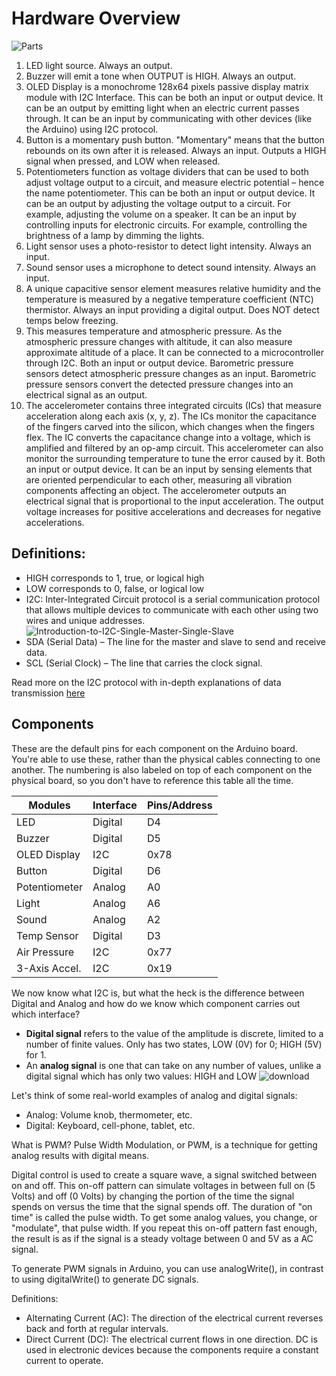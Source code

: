 # Hardware Overview
![Parts](https://github.com/user-attachments/assets/a5bc375f-7fdd-4cbf-8027-d73f9526fcdb)
1. LED light source. Always an output.
2. Buzzer will emit a tone when OUTPUT is HIGH. Always an output.
3. OLED Display is a monochrome 128x64 pixels passive display matrix module with I2C Interface. This can be both an input or output device. It can be an output by emitting light when an electric current passes through. It can be an input by communicating with other devices (like the Arduino) using I2C protocol.
4. Button is a momentary push button. "Momentary" means that the button rebounds on its own after it is released. Always an input. Outputs a HIGH  signal when pressed, and LOW when released.
5. Potentiometers function as voltage dividers that can be used to both adjust voltage output to a circuit, and measure electric potential – hence the name potentiometer. This can be both an input or output device. It can be an output by adjusting the voltage output to a circuit. For example, adjusting the volume on a speaker. It can be an input by controlling inputs for electronic circuits. For example, controlling the brightness of a lamp by dimming the lights.
6. Light sensor uses a photo-resistor to detect light intensity. Always an input.
7. Sound sensor uses a microphone to detect sound intensity. Always an input.
8. A unique capacitive sensor element measures relative humidity and the temperature is measured by a negative temperature coefficient (NTC) thermistor. Always an input providing a digital output. Does NOT detect temps below freezing.
9. This measures temperature and atmospheric pressure. As the atmospheric pressure changes with altitude, it can also measure approximate altitude of a place. It can be connected to a microcontroller through I2C. Both an input or output device. Barometric pressure sensors detect atmospheric pressure changes as an input. Barometric pressure sensors convert the detected pressure changes into an electrical signal as an output.
10. The accelerometer contains three integrated circuits (ICs) that measure acceleration along each axis (x, y, z). The ICs monitor the capacitance of the fingers carved into the silicon, which changes when the fingers flex. The IC converts the capacitance change into a voltage, which is amplified and filtered by an op-amp circuit. This accelerometer can also monitor the surrounding temperature to tune the error caused by it. Both an input or output device. It can be an input by sensing elements that are oriented perpendicular to each other, measuring all vibration components affecting an object. The accelerometer outputs an electrical signal that is proportional to the input acceleration. The output voltage increases for positive accelerations and decreases for negative accelerations.

## Definitions:
- HIGH corresponds to 1, true, or logical high
- LOW corresponds to 0, false, or logical low
- I2C: Inter-Integrated Circuit protocol is a serial communication protocol that allows multiple devices to communicate with each other using two wires and unique addresses. 
![Introduction-to-I2C-Single-Master-Single-Slave](https://github.com/user-attachments/assets/c7347e3c-5caa-4219-ba4b-fda5028508b4)
- SDA (Serial Data) – The line for the master and slave to send and receive data.
- SCL (Serial Clock) – The line that carries the clock signal.

Read more on the I2C protocol with in-depth explanations of data transmission [here](https://www.circuitbasics.com/basics-of-the-i2c-communication-protocol/)


## Components
These are the default pins for each component on the Arduino board. You're able to use these, rather than the physical cables connecting to one another. The numbering is also labeled on top of each component on the physical board, so you don't have to reference this table all the time.


|   Modules      |   Interface   |   Pins/Address  |
| -------------- | ------------- | --------------- |
| LED            | Digital       | D4              |
| Buzzer         | Digital       | D5              |
| OLED Display   | I2C           | 0x78            |
| Button         | Digital       | D6              |
| Potentiometer  | Analog        | A0              |
| Light          | Analog        | A6              |
| Sound          | Analog        | A2              |
| Temp Sensor    | Digital       | D3              |
| Air Pressure   | I2C           | 0x77            |
| 3-Axis Accel.  | I2C           | 0x19            |


We now know what I2C is, but what the heck is the difference between Digital and Analog and how do we know which component carries out which interface?
- **Digital signal** refers to the value of the amplitude is discrete, limited to a number of finite values. Only has two states, LOW (0V) for 0; HIGH (5V) for 1.
- An **analog signal** is one that can take on any number of values, unlike a digital signal which has only two values: HIGH and LOW
![download](https://github.com/user-attachments/assets/e03a1366-ee98-4a42-af08-f743eae8f2a1)

Let's think of some real-world examples of analog and digital signals:
- Analog: Volume knob, thermometer, etc.
- Digital: Keyboard, cell-phone, tablet, etc.

What is PWM?
Pulse Width Modulation, or PWM, is a technique for getting analog results with digital means. 

Digital control is used to create a square wave, a signal switched between on and off. This on-off pattern can simulate voltages in between full on (5 Volts) and off (0 Volts) by changing the portion of the time the signal spends on versus the time that the signal spends off. The duration of "on time" is called the pulse width. To get some analog values, you change, or "modulate", that pulse width. If you repeat this on-off pattern fast enough, the result is as if the signal is a steady voltage between 0 and 5V as a AC signal.

To generate PWM signals in Arduino, you can use analogWrite(), in contrast to using digitalWrite() to generate DC signals.

Definitions:
- Alternating Current (AC): The direction of the electrical current reverses back and forth at regular intervals.
- Direct Current (DC): The electrical current flows in one direction. DC is used in electronic devices because the components require a constant current to operate.



